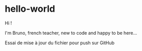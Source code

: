 # hello-world

Hi !

I'm Bruno, french teacher, new to code and happy to be here...

Essai de mise à jour du fichier pour push sur GitHub

